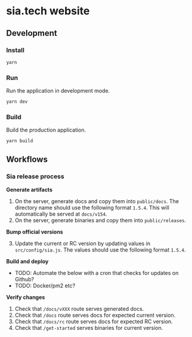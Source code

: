 # sia.tech website

## Development

### Install

```sh
yarn
```

### Run

Run the application in development mode.

```sh
yarn dev
```

### Build

Build the production application.

```sh
yarn build
```

## Workflows

### Sia release process

**Generate artifacts**

1. On the server, generate docs and copy them into `public/docs`. The directory name should use the following format `1.5.4`. This will automatically be served at `docs/v154`.
2. On the server, generate binaries and copy them into `public/releases`.

**Bump official versions**

3. Update the current or RC version by updating values in `src/config/sia.js`. The values should use the following format `1.5.4`.

**Build and deploy**

- TODO: Automate the below with a cron that checks for updates on Github?
- TODO: Docker/pm2 etc?

**Verify changes**

1. Check that `/docs/vXXX` route serves generated docs.
2. Check that `/docs` route serves docs for expected current version.
3. Check that `/docs/rc` route serves docs for expected RC version.
4. Check that `/get-started` serves binaries for current version.
